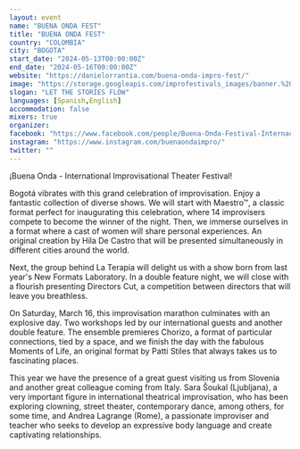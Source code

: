 ```yaml
---
layout: event
name: "BUENA ONDA FEST"
title: "BUENA ONDA FEST"
country: "COLOMBIA"
city: "BOGOTA"
start_date: "2024-05-13T00:00:00Z"
end_date: "2024-05-16T00:00:00Z"
website: "https://danielorrantia.com/buena-onda-impro-fest/"
image: "https://storage.googleapis.com/improfestivals_images/banner.%20-%20Daniel%20Orrantia.jpg"
slogan: "LET THE STORIES FLOW"
languages: [Spanish,English]
accommodation: false
mixers: true
organizer: 
facebook: "https://www.facebook.com/people/Buena-Onda-Festival-Internacional-de-Impro/61555908712183/"
instagram: "https://www.instagram.com/buenaondaimpro/"
twitter: ""
---
```


¡Buena Onda - International Improvisational Theater Festival!

Bogotá vibrates with this grand celebration of improvisation. Enjoy a fantastic collection of diverse shows. We will start with Maestro™, a classic format perfect for inaugurating this celebration, where 14 improvisers compete to become the winner of the night. Then, we immerse ourselves in a format where a cast of women will share personal experiences. An original creation by Hila De Castro that will be presented simultaneously in different cities around the world.

Next, the group behind La Terapia will delight us with a show born from last year's New Formats Laboratory. In a double feature night, we will close with a flourish presenting Directors Cut, a competition between directors that will leave you breathless.

On Saturday, March 16, this improvisation marathon culminates with an explosive day. Two workshops led by our international guests and another double feature. The ensemble premieres Chorizo, a format of particular connections, tied by a space, and we finish the day with the fabulous Moments of Life, an original format by Patti Stiles that always takes us to fascinating places.

This year we have the presence of a great guest visiting us from Slovenia and another great colleague coming from Italy. Sara Šoukal (Ljubljana), a very important figure in international theatrical improvisation, who has been exploring clowning, street theater, contemporary dance, among others, for some time, and Andrea Lagrange (Rome), a passionate improviser and teacher who seeks to develop an expressive body language and create captivating relationships.


